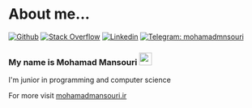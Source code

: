 # About me... 
[![Github](https://img.shields.io/badge/GitHub-100000?style=flat&logo=github&logoColor=white)](https://github.com/MohamadMansourii) 
[![Stack Overflow](https://img.shields.io/badge/Stack_Overflow-D64A17?style=flat&logo=stack-overflow&logoColor=white)](https://stackoverflow.com/users/11864721/mohamadmansouri) 
[![Linkedin](https://img.shields.io/badge/LinkedIn-0077B5?style=flat&logo=linkedin&logoColor=white)](https://www.linkedin.com/in/mohammadmansourii/) 
[![Telegram: mohamadmnsouri](https://img.shields.io/badge/-Telegram-2CA5E0?style=flat&logo=Telegram&logoColor=white&link=https://www.telegram.me/mohamadmnsouri/)](https://www.telegram.me/mohamadmnsouri/) 


### My name is Mohamad Mansouri <a href="https://mohamadmansouri.ir"><img src="https://github.githubassets.com/images/mona-loading-dark.gif" width="25" height="25"></a>
I'm junior in programming and computer science

For more visit [mohamadmansouri.ir](https://mohamadmansouri.ir)

